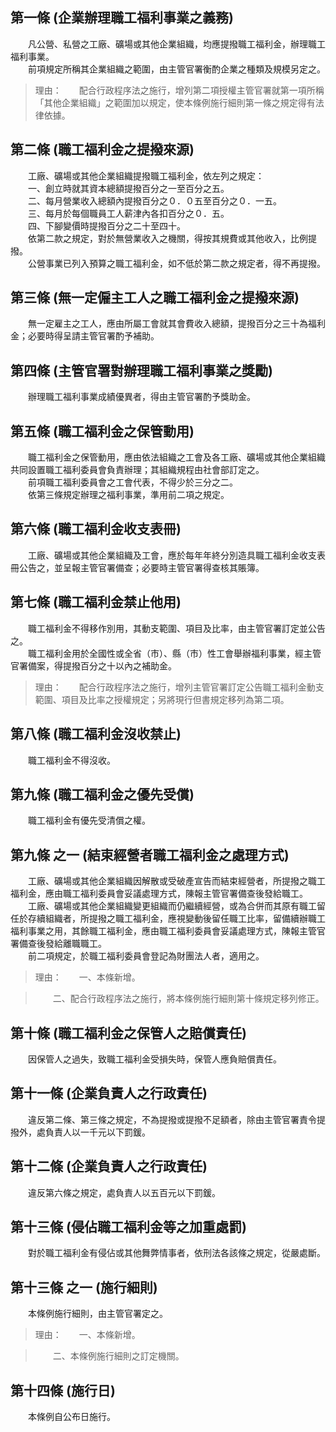 第一條 (企業辦理職工福利事業之義務)
-----------------------------------
　　凡公營、私營之工廠、礦場或其他企業組織，均應提撥職工福利金，辦理職工福利事業。  
　　前項規定所稱其企業組織之範圍，由主管官署衡酌企業之種類及規模另定之。  
> 理由：　　配合行政程序法之施行，增列第二項授權主管官署就第一項所稱「其他企業組織」之範圍加以規定，使本條例施行細則第一條之規定得有法律依據。



第二條 (職工福利金之提撥來源)
-----------------------------
　　工廠、礦場或其他企業組織提撥職工福利金，依左列之規定：  
　　一、創立時就其資本總額提撥百分之一至百分之五。  
　　二、每月營業收入總額內提撥百分之０．０五至百分之０．一五。  
　　三、每月於每個職員工人薪津內各扣百分之０．五。  
　　四、下腳變價時提撥百分之二十至四十。  
　　依第二款之規定，對於無營業收入之機關，得按其規費或其他收入，比例提撥。  
　　公營事業已列入預算之職工福利金，如不低於第二款之規定者，得不再提撥。  


第三條 (無一定僱主工人之職工福利金之提撥來源)
---------------------------------------------
　　無一定雇主之工人，應由所屬工會就其會費收入總額，提撥百分之三十為福利金；必要時得呈請主管官署酌予補助。  


第四條 (主管官署對辦理職工福利事業之獎勵)
-----------------------------------------
　　辦理職工福利事業成績優異者，得由主管官署酌予獎助金。  


第五條 (職工福利金之保管動用)
-----------------------------
　　職工福利金之保管動用，應由依法組織之工會及各工廠、礦場或其他企業組織共同設置職工福利委員會負責辦理；其組織規程由社會部訂定之。  
　　前項職工福利委員會之工會代表，不得少於三分之二。  
　　依第三條規定辦理之福利事業，準用前二項之規定。  


第六條 (職工福利金收支表冊)
---------------------------
　　工廠、礦場或其他企業組織及工會，應於每年年終分別造具職工福利金收支表冊公告之，並呈報主管官署備查；必要時主管官署得查核其賬簿。  


第七條 (職工福利金禁止他用)
---------------------------
　　職工福利金不得移作別用，其動支範圍、項目及比率，由主管官署訂定並公告之。  
　　職工福利金用於全國性或全省（市）、縣（市）性工會舉辦福利事業，經主管官署備案，得提撥百分之十以內之補助金。  
> 理由：　　配合行政程序法之施行，增列主管官署訂定公告職工福利金動支範圍、項目及比率之授權規定；另將現行但書規定移列為第二項。



第八條 (職工福利金沒收禁止)
---------------------------
　　職工福利金不得沒收。  


第九條 (職工福利金之優先受償)
-----------------------------
　　職工福利金有優先受清償之權。  


第九條 之一 (結束經營者職工福利金之處理方式)
--------------------------------------------
　　工廠、礦場或其他企業組織因解散或受破產宣告而結束經營者，所提撥之職工福利金，應由職工福利委員會妥議處理方式，陳報主管官署備查後發給職工。  
　　工廠、礦場或其他企業組織變更組織而仍繼續經營，或為合併而其原有職工留任於存續組織者，所提撥之職工福利金，應視變動後留任職工比率，留備續辦職工福利事業之用，其餘職工福利金，應由職工福利委員會妥議處理方式，陳報主管官署備查後發給離職職工。  
　　前二項規定，於職工福利委員會登記為財團法人者，適用之。  
> 理由：　　一、本條新增。

> 　　二、配合行政程序法之施行，將本條例施行細則第十條規定移列修正。



第十條 (職工福利金之保管人之賠償責任)
-------------------------------------
　　因保管人之過失，致職工福利金受損失時，保管人應負賠償責任。  


第十一條 (企業負責人之行政責任)
-------------------------------
　　違反第二條、第三條之規定，不為提撥或提撥不足額者，除由主管官署責令提撥外，處負責人以一千元以下罰鍰。  


第十二條 (企業負責人之行政責任)
-------------------------------
　　違反第六條之規定，處負責人以五百元以下罰鍰。  


第十三條 (侵佔職工福利金等之加重處罰)
-------------------------------------
　　對於職工福利金有侵佔或其他舞弊情事者，依刑法各該條之規定，從嚴處斷。  


第十三條 之一 (施行細則)
------------------------
　　本條例施行細則，由主管官署定之。  
> 理由：　　一、本條新增。

> 　　二、本條例施行細則之訂定機關。



第十四條 (施行日)
-----------------
　　本條例自公布日施行。